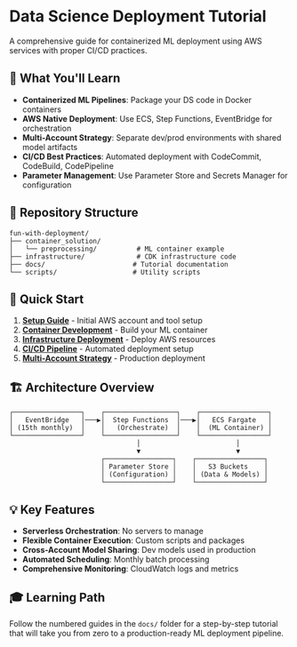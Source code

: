 # Data Science Deployment Tutorial

A comprehensive guide for containerized ML deployment using AWS services with proper CI/CD practices.

## 🎯 What You'll Learn

- **Containerized ML Pipelines**: Package your DS code in Docker containers
- **AWS Native Deployment**: Use ECS, Step Functions, EventBridge for orchestration
- **Multi-Account Strategy**: Separate dev/prod environments with shared model artifacts
- **CI/CD Best Practices**: Automated deployment with CodeCommit, CodeBuild, CodePipeline
- **Parameter Management**: Use Parameter Store and Secrets Manager for configuration

## 📁 Repository Structure

```
fun-with-deployment/
├── container_solution/
│   └── preprocessing/          # ML container example
├── infrastructure/             # CDK infrastructure code
├── docs/                      # Tutorial documentation
└── scripts/                   # Utility scripts
```

## 🚀 Quick Start

1. **[Setup Guide](docs/01-SETUP.md)** - Initial AWS account and tool setup
2. **[Container Development](docs/02-CONTAINER.md)** - Build your ML container
3. **[Infrastructure Deployment](docs/03-INFRASTRUCTURE.md)** - Deploy AWS resources
4. **[CI/CD Pipeline](docs/04-CICD.md)** - Automated deployment setup
5. **[Multi-Account Strategy](docs/05-MULTI-ACCOUNT.md)** - Production deployment

## 🏗️ Architecture Overview

```
┌─────────────────┐    ┌──────────────────┐    ┌─────────────────┐
│   EventBridge   │───▶│  Step Functions  │───▶│   ECS Fargate   │
│ (15th monthly)  │    │   (Orchestrate)  │    │  (ML Container) │
└─────────────────┘    └──────────────────┘    └─────────────────┘
                                │                        │
                                ▼                        ▼
                       ┌─────────────────┐    ┌─────────────────┐
                       │ Parameter Store │    │   S3 Buckets    │
                       │ (Configuration) │    │ (Data & Models) │
                       └─────────────────┘    └─────────────────┘
```

## 💡 Key Features

- **Serverless Orchestration**: No servers to manage
- **Flexible Container Execution**: Custom scripts and packages
- **Cross-Account Model Sharing**: Dev models used in production
- **Automated Scheduling**: Monthly batch processing
- **Comprehensive Monitoring**: CloudWatch logs and metrics

## 🎓 Learning Path

Follow the numbered guides in the `docs/` folder for a step-by-step tutorial that will take you from zero to a production-ready ML deployment pipeline.
